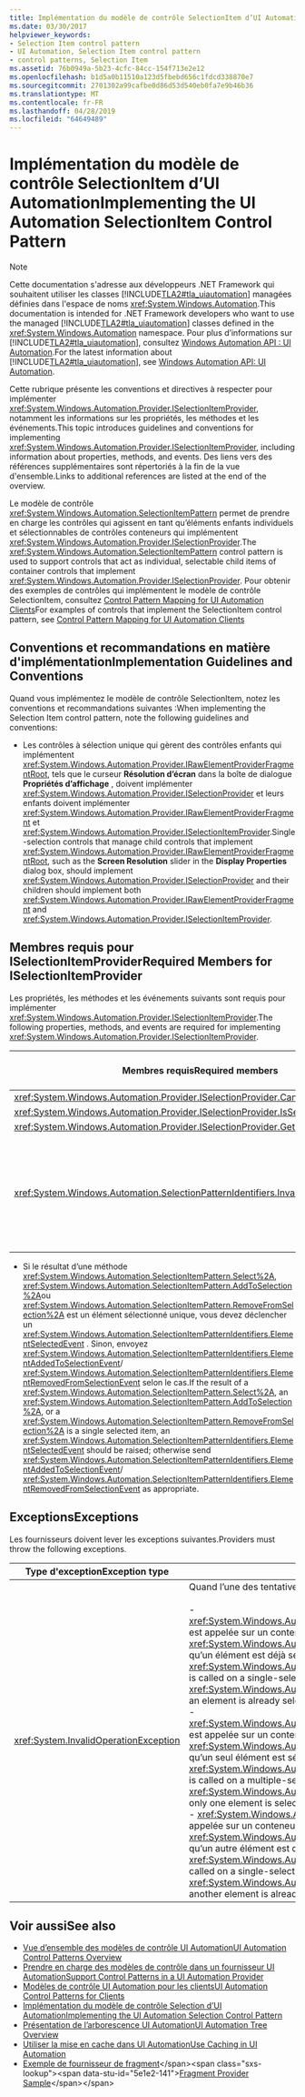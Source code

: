 ```yaml
---
title: Implémentation du modèle de contrôle SelectionItem d’UI Automation
ms.date: 03/30/2017
helpviewer_keywords:
- Selection Item control pattern
- UI Automation, Selection Item control pattern
- control patterns, Selection Item
ms.assetid: 76b0949a-5b23-4cfc-84cc-154f713e2e12
ms.openlocfilehash: b1d5a0b11510a123d5fbebd656c1fdcd338870e7
ms.sourcegitcommit: 2701302a99cafbe0d86d53d540eb0fa7e9b46b36
ms.translationtype: MT
ms.contentlocale: fr-FR
ms.lasthandoff: 04/28/2019
ms.locfileid: "64649489"
---
```

# <a name="implementing-the-ui-automation-selectionitem-control-pattern"></a><span data-ttu-id="5e1e2-102">Implémentation du modèle de contrôle SelectionItem d’UI Automation</span><span class="sxs-lookup"><span data-stu-id="5e1e2-102">Implementing the UI Automation SelectionItem Control Pattern</span></span>
> [!NOTE]
>  <span data-ttu-id="5e1e2-103">Cette documentation s'adresse aux développeurs .NET Framework qui souhaitent utiliser les classes [!INCLUDE[TLA2#tla_uiautomation](../../../includes/tla2sharptla-uiautomation-md.md)] managées définies dans l'espace de noms <xref:System.Windows.Automation>.</span><span class="sxs-lookup"><span data-stu-id="5e1e2-103">This documentation is intended for .NET Framework developers who want to use the managed [!INCLUDE[TLA2#tla_uiautomation](../../../includes/tla2sharptla-uiautomation-md.md)] classes defined in the <xref:System.Windows.Automation> namespace.</span></span> <span data-ttu-id="5e1e2-104">Pour plus d’informations sur [!INCLUDE[TLA2#tla_uiautomation](../../../includes/tla2sharptla-uiautomation-md.md)], consultez [Windows Automation API : UI Automation](https://go.microsoft.com/fwlink/?LinkID=156746).</span><span class="sxs-lookup"><span data-stu-id="5e1e2-104">For the latest information about [!INCLUDE[TLA2#tla_uiautomation](../../../includes/tla2sharptla-uiautomation-md.md)], see [Windows Automation API: UI Automation](https://go.microsoft.com/fwlink/?LinkID=156746).</span></span>  
  
 <span data-ttu-id="5e1e2-105">Cette rubrique présente les conventions et directives à respecter pour implémenter <xref:System.Windows.Automation.Provider.ISelectionItemProvider>, notamment les informations sur les propriétés, les méthodes et les événements.</span><span class="sxs-lookup"><span data-stu-id="5e1e2-105">This topic introduces guidelines and conventions for implementing <xref:System.Windows.Automation.Provider.ISelectionItemProvider>, including information about properties, methods, and events.</span></span> <span data-ttu-id="5e1e2-106">Des liens vers des références supplémentaires sont répertoriés à la fin de la vue d'ensemble.</span><span class="sxs-lookup"><span data-stu-id="5e1e2-106">Links to additional references are listed at the end of the overview.</span></span>  
  
 <span data-ttu-id="5e1e2-107">Le modèle de contrôle <xref:System.Windows.Automation.SelectionItemPattern> permet de prendre en charge les contrôles qui agissent en tant qu’éléments enfants individuels et sélectionnables de contrôles conteneurs qui implémentent <xref:System.Windows.Automation.Provider.ISelectionProvider>.</span><span class="sxs-lookup"><span data-stu-id="5e1e2-107">The <xref:System.Windows.Automation.SelectionItemPattern> control pattern is used to support controls that act as individual, selectable child items of container controls that implement <xref:System.Windows.Automation.Provider.ISelectionProvider>.</span></span> <span data-ttu-id="5e1e2-108">Pour obtenir des exemples de contrôles qui implémentent le modèle de contrôle SelectionItem, consultez [Control Pattern Mapping for UI Automation Clients](../../../docs/framework/ui-automation/control-pattern-mapping-for-ui-automation-clients.md)</span><span class="sxs-lookup"><span data-stu-id="5e1e2-108">For examples of controls that implement the SelectionItem control pattern, see [Control Pattern Mapping for UI Automation Clients](../../../docs/framework/ui-automation/control-pattern-mapping-for-ui-automation-clients.md)</span></span>  
  
<a name="Implementation_Guidelines_and_Conventions"></a>   
## <a name="implementation-guidelines-and-conventions"></a><span data-ttu-id="5e1e2-109">Conventions et recommandations en matière d'implémentation</span><span class="sxs-lookup"><span data-stu-id="5e1e2-109">Implementation Guidelines and Conventions</span></span>  
 <span data-ttu-id="5e1e2-110">Quand vous implémentez le modèle de contrôle SelectionItem, notez les conventions et recommandations suivantes :</span><span class="sxs-lookup"><span data-stu-id="5e1e2-110">When implementing the Selection Item control pattern, note the following guidelines and conventions:</span></span>  
  
- <span data-ttu-id="5e1e2-111">Les contrôles à sélection unique qui gèrent des contrôles enfants qui implémentent <xref:System.Windows.Automation.Provider.IRawElementProviderFragmentRoot>, tels que le curseur **Résolution d’écran** dans la boîte de dialogue **Propriétés d’affichage** , doivent implémenter <xref:System.Windows.Automation.Provider.ISelectionProvider> et leurs enfants doivent implémenter <xref:System.Windows.Automation.Provider.IRawElementProviderFragment> et <xref:System.Windows.Automation.Provider.ISelectionItemProvider>.</span><span class="sxs-lookup"><span data-stu-id="5e1e2-111">Single-selection controls that manage child controls that implement <xref:System.Windows.Automation.Provider.IRawElementProviderFragmentRoot>, such as the **Screen Resolution** slider in the **Display Properties** dialog box, should implement <xref:System.Windows.Automation.Provider.ISelectionProvider> and their children should implement both <xref:System.Windows.Automation.Provider.IRawElementProviderFragment> and <xref:System.Windows.Automation.Provider.ISelectionItemProvider>.</span></span>  
  
<a name="Required_Members_for_the_IValueProvider_Interface"></a>   
## <a name="required-members-for-iselectionitemprovider"></a><span data-ttu-id="5e1e2-112">Membres requis pour ISelectionItemProvider</span><span class="sxs-lookup"><span data-stu-id="5e1e2-112">Required Members for ISelectionItemProvider</span></span>  
 <span data-ttu-id="5e1e2-113">Les propriétés, les méthodes et les événements suivants sont requis pour implémenter <xref:System.Windows.Automation.Provider.ISelectionItemProvider>.</span><span class="sxs-lookup"><span data-stu-id="5e1e2-113">The following properties, methods, and events are required for implementing <xref:System.Windows.Automation.Provider.ISelectionItemProvider>.</span></span>  
  
|<span data-ttu-id="5e1e2-114">Membres requis</span><span class="sxs-lookup"><span data-stu-id="5e1e2-114">Required members</span></span>|<span data-ttu-id="5e1e2-115">Type de membre</span><span class="sxs-lookup"><span data-stu-id="5e1e2-115">Member type</span></span>|<span data-ttu-id="5e1e2-116">Notes</span><span class="sxs-lookup"><span data-stu-id="5e1e2-116">Notes</span></span>|  
|----------------------|-----------------|-----------|  
|<xref:System.Windows.Automation.Provider.ISelectionProvider.CanSelectMultiple%2A>|<span data-ttu-id="5e1e2-117">Propriété</span><span class="sxs-lookup"><span data-stu-id="5e1e2-117">Property</span></span>|<span data-ttu-id="5e1e2-118">None</span><span class="sxs-lookup"><span data-stu-id="5e1e2-118">None</span></span>|  
|<xref:System.Windows.Automation.Provider.ISelectionProvider.IsSelectionRequired%2A>|<span data-ttu-id="5e1e2-119">Propriété</span><span class="sxs-lookup"><span data-stu-id="5e1e2-119">Property</span></span>|<span data-ttu-id="5e1e2-120">None</span><span class="sxs-lookup"><span data-stu-id="5e1e2-120">None</span></span>|  
|<xref:System.Windows.Automation.Provider.ISelectionProvider.GetSelection%2A>|<span data-ttu-id="5e1e2-121">Méthode</span><span class="sxs-lookup"><span data-stu-id="5e1e2-121">Method</span></span>|<span data-ttu-id="5e1e2-122">None</span><span class="sxs-lookup"><span data-stu-id="5e1e2-122">None</span></span>|  
|<xref:System.Windows.Automation.SelectionPatternIdentifiers.InvalidatedEvent>|<span data-ttu-id="5e1e2-123">Événement</span><span class="sxs-lookup"><span data-stu-id="5e1e2-123">Event</span></span>|<span data-ttu-id="5e1e2-124">Déclenché quand une sélection a changé de manière significative dans un conteneur et requiert l’envoi d’un plus grand nombre d’événements <xref:System.Windows.Automation.SelectionItemPatternIdentifiers.ElementSelectedEvent> et <xref:System.Windows.Automation.SelectionItemPatternIdentifiers.ElementRemovedFromSelectionEvent> que la constante <xref:System.Windows.Automation.Provider.AutomationInteropProvider.InvalidateLimit> ne le permet.</span><span class="sxs-lookup"><span data-stu-id="5e1e2-124">Raised when a selection in a container has changed significantly and requires sending more <xref:System.Windows.Automation.SelectionItemPatternIdentifiers.ElementSelectedEvent> and <xref:System.Windows.Automation.SelectionItemPatternIdentifiers.ElementRemovedFromSelectionEvent> events than the <xref:System.Windows.Automation.Provider.AutomationInteropProvider.InvalidateLimit> constant permits.</span></span>|  
  
- <span data-ttu-id="5e1e2-125">Si le résultat d’une méthode <xref:System.Windows.Automation.SelectionItemPattern.Select%2A>, <xref:System.Windows.Automation.SelectionItemPattern.AddToSelection%2A>ou <xref:System.Windows.Automation.SelectionItemPattern.RemoveFromSelection%2A> est un élément sélectionné unique, vous devez déclencher un <xref:System.Windows.Automation.SelectionItemPatternIdentifiers.ElementSelectedEvent> . Sinon, envoyez <xref:System.Windows.Automation.SelectionItemPatternIdentifiers.ElementAddedToSelectionEvent>/ <xref:System.Windows.Automation.SelectionItemPatternIdentifiers.ElementRemovedFromSelectionEvent> selon le cas.</span><span class="sxs-lookup"><span data-stu-id="5e1e2-125">If the result of a <xref:System.Windows.Automation.SelectionItemPattern.Select%2A>, an <xref:System.Windows.Automation.SelectionItemPattern.AddToSelection%2A>, or a <xref:System.Windows.Automation.SelectionItemPattern.RemoveFromSelection%2A> is a single selected item, an <xref:System.Windows.Automation.SelectionItemPatternIdentifiers.ElementSelectedEvent> should be raised; otherwise send <xref:System.Windows.Automation.SelectionItemPatternIdentifiers.ElementAddedToSelectionEvent>/ <xref:System.Windows.Automation.SelectionItemPatternIdentifiers.ElementRemovedFromSelectionEvent> as appropriate.</span></span>  
  
<a name="Exceptions"></a>   
## <a name="exceptions"></a><span data-ttu-id="5e1e2-126">Exceptions</span><span class="sxs-lookup"><span data-stu-id="5e1e2-126">Exceptions</span></span>  
 <span data-ttu-id="5e1e2-127">Les fournisseurs doivent lever les exceptions suivantes.</span><span class="sxs-lookup"><span data-stu-id="5e1e2-127">Providers must throw the following exceptions.</span></span>  
  
|<span data-ttu-id="5e1e2-128">Type d'exception</span><span class="sxs-lookup"><span data-stu-id="5e1e2-128">Exception type</span></span>|<span data-ttu-id="5e1e2-129">Condition</span><span class="sxs-lookup"><span data-stu-id="5e1e2-129">Condition</span></span>|  
|--------------------|---------------|  
|<xref:System.InvalidOperationException>|<span data-ttu-id="5e1e2-130">Quand l’une des tentatives suivantes est effectuée :</span><span class="sxs-lookup"><span data-stu-id="5e1e2-130">When any of the following are attempted:</span></span><br /><br /> <span data-ttu-id="5e1e2-131">-   <xref:System.Windows.Automation.Provider.ISelectionItemProvider.RemoveFromSelection%2A> est appelée sur un conteneur à sélection unique alors que <xref:System.Windows.Automation.SelectionPattern.IsSelectionRequiredProperty> = `true` et qu’un élément est déjà sélectionné.</span><span class="sxs-lookup"><span data-stu-id="5e1e2-131">-   <xref:System.Windows.Automation.Provider.ISelectionItemProvider.RemoveFromSelection%2A> is called on a single-selection container where <xref:System.Windows.Automation.SelectionPattern.IsSelectionRequiredProperty> = `true` and an element is already selected.</span></span><br /><span data-ttu-id="5e1e2-132">-   <xref:System.Windows.Automation.Provider.ISelectionItemProvider.RemoveFromSelection%2A> est appelée sur un conteneur à sélection multiple alors que <xref:System.Windows.Automation.SelectionPattern.IsSelectionRequiredProperty> = `true` et qu’un seul élément est sélectionné.</span><span class="sxs-lookup"><span data-stu-id="5e1e2-132">-   <xref:System.Windows.Automation.Provider.ISelectionItemProvider.RemoveFromSelection%2A> is called on a multiple-selection container where <xref:System.Windows.Automation.SelectionPattern.IsSelectionRequiredProperty> = `true` and only one element is selected.</span></span><br /><span data-ttu-id="5e1e2-133">-   <xref:System.Windows.Automation.Provider.ISelectionItemProvider.AddToSelection%2A> est appelée sur un conteneur à sélection unique alors que <xref:System.Windows.Automation.SelectionPattern.CanSelectMultipleProperty> = `false` et qu’un autre élément est déjà sélectionné.</span><span class="sxs-lookup"><span data-stu-id="5e1e2-133">-   <xref:System.Windows.Automation.Provider.ISelectionItemProvider.AddToSelection%2A> is called on a single-selection container where <xref:System.Windows.Automation.SelectionPattern.CanSelectMultipleProperty> = `false` and another element is already selected.</span></span>|  
  
## <a name="see-also"></a><span data-ttu-id="5e1e2-134">Voir aussi</span><span class="sxs-lookup"><span data-stu-id="5e1e2-134">See also</span></span>

- [<span data-ttu-id="5e1e2-135">Vue d’ensemble des modèles de contrôle UI Automation</span><span class="sxs-lookup"><span data-stu-id="5e1e2-135">UI Automation Control Patterns Overview</span></span>](../../../docs/framework/ui-automation/ui-automation-control-patterns-overview.md)
- [<span data-ttu-id="5e1e2-136">Prendre en charge des modèles de contrôle dans un fournisseur UI Automation</span><span class="sxs-lookup"><span data-stu-id="5e1e2-136">Support Control Patterns in a UI Automation Provider</span></span>](../../../docs/framework/ui-automation/support-control-patterns-in-a-ui-automation-provider.md)
- [<span data-ttu-id="5e1e2-137">Modèles de contrôle UI Automation pour les clients</span><span class="sxs-lookup"><span data-stu-id="5e1e2-137">UI Automation Control Patterns for Clients</span></span>](../../../docs/framework/ui-automation/ui-automation-control-patterns-for-clients.md)
- [<span data-ttu-id="5e1e2-138">Implémentation du modèle de contrôle Selection d’UI Automation</span><span class="sxs-lookup"><span data-stu-id="5e1e2-138">Implementing the UI Automation Selection Control Pattern</span></span>](../../../docs/framework/ui-automation/implementing-the-ui-automation-selection-control-pattern.md)
- [<span data-ttu-id="5e1e2-139">Présentation de l’arborescence UI Automation</span><span class="sxs-lookup"><span data-stu-id="5e1e2-139">UI Automation Tree Overview</span></span>](../../../docs/framework/ui-automation/ui-automation-tree-overview.md)
- [<span data-ttu-id="5e1e2-140">Utiliser la mise en cache dans UI Automation</span><span class="sxs-lookup"><span data-stu-id="5e1e2-140">Use Caching in UI Automation</span></span>](../../../docs/framework/ui-automation/use-caching-in-ui-automation.md)
- <span data-ttu-id="5e1e2-141">[Exemple de fournisseur de fragment](https://docs.microsoft.com/previous-versions/dotnet/netframework-3.5/ms771502(v=vs.90))</span><span class="sxs-lookup"><span data-stu-id="5e1e2-141">[Fragment Provider Sample](https://docs.microsoft.com/previous-versions/dotnet/netframework-3.5/ms771502(v=vs.90))</span></span>
